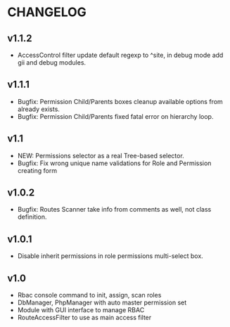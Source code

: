 CHANGELOG
=====================

v1.1.2
---------------------
* AccessControl filter update default regexp to ^site, in debug mode add gii and debug modules.

v1.1.1
---------------------
* Bugfix: Permission Child/Parents boxes cleanup available options from already exists.
* Bugfix: Permission Child/Parents fixed fatal error on hierarchy loop.

v1.1
---------------------
* NEW: Permissions selector as a real Tree-based selector.
* Bugfix: Fix wrong unique name validations for Role and Permission creating form

v1.0.2
---------------------
* Bugfix: Routes Scanner take info from comments as well, not class definition.

v1.0.1
---------------------
* Disable inherit permissions in role permissions multi-select box.

v1.0
---------------------
* Rbac console command to init, assign, scan roles
* DbManager, PhpManager with auto master permission set
* Module with GUI interface to manage RBAC
* RouteAccessFilter to use as main access filter
